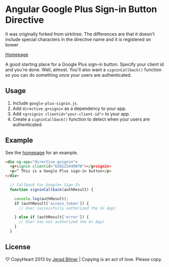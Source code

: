 ﻿# Angular Google Plus Sign-in Button Directive

It was originally forked from sirkitree. The differences are that it doesn't include special characters in the directive name and it is registered on bower

[Homepage](https://github.com/sirkitree/angular-directive.g-signin)


A good starting place for a Google Plus sign-in button. Specify your client id and you're done. Well, almost. You'll also want a `signinCallback()` function so you can do something once your users are authenticated.

## Usage
1. Include `google-plus-signin.js`.
2. Add `directive.g+signin` as a dependency to your app.
3. Add `<g+signin clientid="your-client-id">` to your app.
4. Create a `signinCallback()` function to detect when your users are authenticated.

<!-- uncomment once available
## Bower
Installable via `bower`:

```bash
bower install angular-directive.g+signin
```
-->

## Example
 
See the [homepage](https://github.com/sirkitree/angular-directive.g-signin) for an example. 

```html
<div ng-app="directive.gsignin">
  <g+signin clientid="620125449078"></g+signin>
  <p>^ This is a Google Plus sign-in button</p>
</div>
```

```javascript
  // Callback for Google+ Sign-In
  function signinCallback(authResult) {

    console.log(authResult);
    if (authResult['access_token']) {
      // User successfully authorized the G+ App!

    } else if (authResult['error']) {
      // User has not authorized the G+ App!
    }
  } 
```


## License
♡ CopyHeart 2013 by [Jerad Bitner](http://jeradbitner.com) | Copying is an act of love. Please copy.

